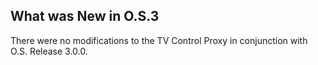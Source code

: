 
## What was New in O.S.3

There were no modifications to the TV Control Proxy in conjunction with O.S. Release 3.0.0.